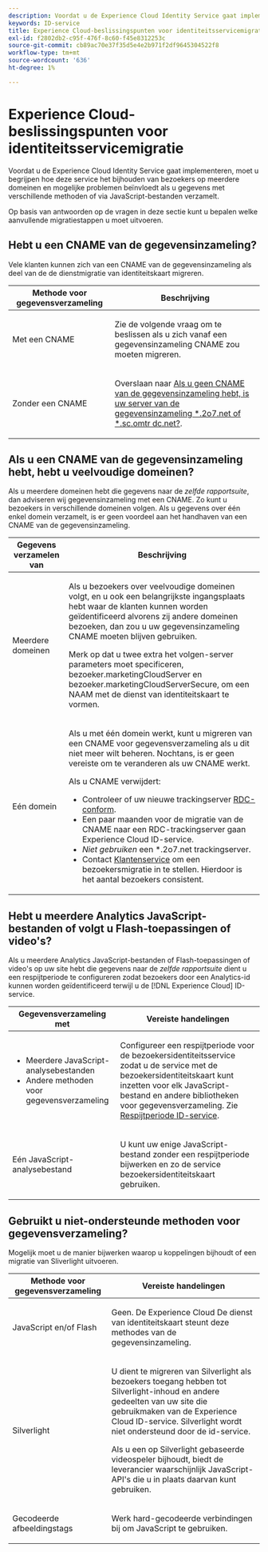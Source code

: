 ```yaml
---
description: Voordat u de Experience Cloud Identity Service gaat implementeren, moet u begrijpen hoe deze service het bijhouden van bezoekers op meerdere domeinen en mogelijke problemen beïnvloedt als u gegevens met verschillende methoden of via JavaScript-bestanden verzamelt.
keywords: ID-service
title: Experience Cloud-beslissingspunten voor identiteitsservicemigratie
exl-id: f2802db2-c95f-476f-8c60-f45e8312253c
source-git-commit: cb89ac70e37f35d5e4e2b971f2df9645304522f8
workflow-type: tm+mt
source-wordcount: '636'
ht-degree: 1%

---
```


# Experience Cloud-beslissingspunten voor identiteitsservicemigratie

Voordat u de Experience Cloud Identity Service gaat implementeren, moet u begrijpen hoe deze service het bijhouden van bezoekers op meerdere domeinen en mogelijke problemen beïnvloedt als u gegevens met verschillende methoden of via JavaScript-bestanden verzamelt.

Op basis van antwoorden op de vragen in deze sectie kunt u bepalen welke aanvullende migratiestappen u moet uitvoeren.

## Hebt u een CNAME van de gegevensinzameling?

Vele klanten kunnen zich van een CNAME van de gegevensinzameling als deel van de de dienstmigratie van identiteitskaart migreren.

<table id="table_13F7C1E3D64D4F86B0149C9D3B54AADD"> 
 <thead> 
  <tr> 
   <th colname="col1" class="entry"> Methode voor gegevensverzameling </th> 
   <th colname="col2" class="entry"> Beschrijving </th> 
  </tr> 
 </thead>
 <tbody> 
  <tr> 
   <td colname="col1"> <p>Met een CNAME </p> </td> 
   <td colname="col2"> <p>Zie de volgende vraag om te beslissen als u zich vanaf een gegevensinzameling CNAME zou moeten migreren. </p> </td> 
  </tr> 
  <tr> 
   <td colname="col1"> <p>Zonder een CNAME </p> </td> 
   <td colname="col2"> <p>Overslaan naar <a href="../../reference/analytics-reference/migration-decisions.md#section-34dabde7780e4a339f134c0ca7768961" format="dita" scope="local"> Als u geen CNAME van de gegevensinzameling hebt, is uw server van de gegevensinzameling *.2o7.net of *.sc.omtr dc.net?</a>. </p> </td> 
  </tr> 
 </tbody> 
</table>

## Als u een CNAME van de gegevensinzameling hebt, hebt u veelvoudige domeinen?

Als u meerdere domeinen hebt die gegevens naar de *zelfde rapportsuite*, dan adviseren wij gegevensinzameling met een CNAME. Zo kunt u bezoekers in verschillende domeinen volgen. Als u gegevens over één enkel domein verzamelt, is er geen voordeel aan het handhaven van een CNAME van de gegevensinzameling.

<table id="table_D132BCA243E54657AEC930559343FDD3"> 
 <thead> 
  <tr> 
   <th colname="col1" class="entry"> Gegevens verzamelen van </th> 
   <th colname="col2" class="entry"> Beschrijving </th> 
  </tr> 
 </thead>
 <tbody> 
  <tr> 
   <td colname="col1"> <p>Meerdere domeinen </p> </td> 
   <td colname="col2"> <p>Als u bezoekers over veelvoudige domeinen volgt, en u ook een belangrijkste ingangsplaats hebt waar de klanten kunnen worden geïdentificeerd alvorens zij andere domeinen bezoeken, dan zou u uw gegevensinzameling CNAME moeten blijven gebruiken. <!--See <a href="../../reference/analytics-reference/cname.md#concept-4df91f8a30ad4ec7a01eb943d579cc9d" format="dita" scope="local"> Data Collection CNAMES and Cross Domain Tracking</a> for a detailed explanation.--> </p> <p>Merk op dat u twee extra het volgen-server parameters moet specificeren, <span class="codeph"> bezoeker.marketingCloudServer</span> en <span class="codeph"> bezoeker.marketingCloudServerSecure</span>, om een NAAM met de dienst van identiteitskaart te vormen. </p> </td> 
  </tr> 
  <tr> 
   <td colname="col1"> <p>Eén domein </p> </td> 
   <td colname="col2"> <p>Als u met één domein werkt, kunt u migreren van een CNAME voor gegevensverzameling als u dit niet meer wilt beheren. Nochtans, is er geen vereiste om te veranderen als uw CNAME werkt. </p> <p>Als u CNAME verwijdert: </p> 
    <ul id="ul_12CDECEFC7BB41A18895B507CAA42315"> 
     <li id="li_32E2CD3E58454E20A642BADE507AE86E">Controleer of uw nieuwe trackingserver <a href="https://experienceleague.adobe.com/docs/analytics/technotes/rdc/regional-data-collection.html" format="https" scope="external"> RDC-conform</a>. </li> 
     <li id="li_865BB6DAA3594EBBAB688E73C8343762">Een paar maanden voor de migratie van de CNAME naar een RDC-trackingserver gaan <span class="keyword"> Experience Cloud</span> ID-service. </li> 
     <li id="li_284A015177554C848C8648DC5BBAA365"> <i>Niet gebruiken</i> een <span class="codeph"> *.2o7.net</span> trackingserver. </li> 
     <li id="li_B1ABF03DC46C42059F61542CDE0FE5A1">Contact <a href="https://helpx.adobe.com/marketing-cloud/contact-support.html" format="https" scope="external"> Klantenservice</a> om een bezoekersmigratie in te stellen. Hierdoor is het aantal bezoekers consistent. </li> 
    </ul> </td> 
  </tr> 
 </tbody> 
</table>

## Hebt u meerdere Analytics JavaScript-bestanden of volgt u Flash-toepassingen of video&#39;s?

Als u meerdere Analytics JavaScript-bestanden of Flash-toepassingen of video&#39;s op uw site hebt die gegevens naar de *zelfde rapportsuite* dient u een respijtperiode te configureren zodat bezoekers door een Analytics-id kunnen worden geïdentificeerd terwijl u de [!DNL Experience Cloud] ID-service.

<table id="table_8A4EA063AF4345B69BC98537E2E702BA"> 
 <thead> 
  <tr> 
   <th colname="col1" class="entry"> Gegevensverzameling met </th> 
   <th colname="col2" class="entry"> Vereiste handelingen </th> 
  </tr> 
 </thead>
 <tbody> 
  <tr> 
   <td colname="col1"> 
    <ul id="ul_910DD99E074E49C6907F86426EFA5BF2"> 
     <li id="li_4366CC8EB7A54A959568E3761ABBBF23">Meerdere JavaScript-analysebestanden </li> 
     <li id="li_B8A8132019EA48088E4F37E36F153D76">Andere methoden voor gegevensverzameling </li> 
    </ul> </td> 
   <td colname="col2"> <p>Configureer een respijtperiode voor de bezoekersidentiteitsservice zodat u de service met de bezoekersidentiteitskaart kunt inzetten voor elk JavaScript-bestand en andere bibliotheken voor gegevensverzameling. Zie <a href="../../reference/analytics-reference/grace-period.md" format="dita" scope="local"> Respijtperiode ID-service</a>. </p> </td> 
  </tr> 
  <tr> 
   <td colname="col1"> <p>Eén JavaScript-analysebestand </p> </td> 
   <td colname="col2"> <p>U kunt uw enige JavaScript-bestand zonder een respijtperiode bijwerken en zo de service bezoekersidentiteitskaart gebruiken. </p> </td> 
  </tr> 
 </tbody> 
</table>

## Gebruikt u niet-ondersteunde methoden voor gegevensverzameling?

Mogelijk moet u de manier bijwerken waarop u koppelingen bijhoudt of een migratie van Sliverlight uitvoeren.

<table id="table_A72AEB92F48345DD83F136B9989F4EF9"> 
 <thead> 
  <tr> 
   <th colname="col1" class="entry"> Methode voor gegevensverzameling </th> 
   <th colname="col2" class="entry"> Vereiste handelingen </th> 
  </tr> 
 </thead>
 <tbody> 
  <tr> 
   <td colname="col1"> <p>JavaScript en/of Flash </p> </td> 
   <td colname="col2"> <p>Geen. De <span class="keyword"> Experience Cloud</span> De dienst van identiteitskaart steunt deze methodes van de gegevensinzameling. </p> </td> 
  </tr> 
  <tr> 
   <td colname="col1"> <p>Silverlight </p> </td> 
   <td colname="col2"> <p>U dient te migreren van Silverlight als bezoekers toegang hebben tot Silverlight-inhoud en andere gedeelten van uw site die gebruikmaken van de <span class="keyword"> Experience Cloud</span> ID-service. Silverlight wordt niet ondersteund door de id-service. </p> <p> Als u een op Silverlight gebaseerde videospeler bijhoudt, biedt de leverancier waarschijnlijk JavaScript-API's die u in plaats daarvan kunt gebruiken. </p> </td> 
  </tr> 
  <tr> 
   <td colname="col1"> <p>Gecodeerde afbeeldingstags </p> </td> 
   <td colname="col2"> <p>Werk hard-gecodeerde verbindingen bij om JavaScript te gebruiken. </p> </td> 
  </tr> 
 </tbody> 
</table>
